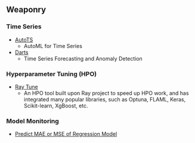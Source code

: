 ## Weaponry

### Time Series
* [AutoTS][1]
  * AutoML for Time Series 
* [Darts][2]
  * Time Series Forecasting and Anomaly Detection

### Hyperparameter Tuning (HPO)
* [Ray Tune][4]
  * An HPO tool built upon Ray project to speed up HPO work, and has integrated many popular libraries, such as Optuna, FLAML, Keras, Scikit-learn, XgBoost, etc.

### Model Monitoring
* [Predict MAE or MSE of Regression Model][3]


[1]:https://github.com/winedarksea/AutoTS
[2]:https://github.com/unit8co/darts
[3]:https://towardsdatascience.com/you-cant-predict-the-errors-of-your-model-or-can-you-1a2e4a1f38a0
[4]:https://docs.ray.io/en/latest/tune/index.html
